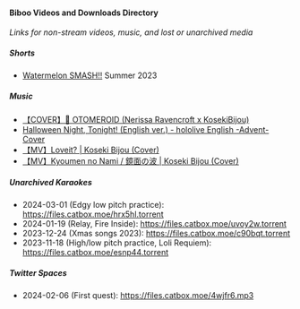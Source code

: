 #### Biboo Videos and Downloads Directory
*Links for non-stream videos, music, and lost or unarchived media*

##### Shorts
- [Watermelon SMASH!!](https://www.youtube.com/watch?v=aPeQamBdDi0) Summer 2023 

##### Music
- [【COVER】💜 OTOMEROID (Nerissa Ravencroft x KosekiBijou)](https://www.youtube.com/watch?v=9aiuzVI35BQ)
- [Halloween Night, Tonight! (English ver.) - hololive English -Advent- Cover](https://www.youtube.com/watch?v=FqXrBy_FIU0)
- [【MV】Loveit? | Koseki Bijou (Cover)](https://www.youtube.com/watch?v=NfhJK602XdE)
- [【MV】Kyoumen no Nami / 鏡面の波 | Koseki Bijou (Cover)](https://www.youtube.com/watch?v=Akn_Gdi05Ys)

##### Unarchived Karaokes
- 2024-03-01 (Edgy low pitch practice): https://files.catbox.moe/hrx5hl.torrent
- 2024-01-19 (Relay, Fire Inside): https://files.catbox.moe/uvoy2w.torrent
- 2023-12-24 (Xmas songs 2023): https://files.catbox.moe/c90bqt.torrent
- 2023-11-18 (High/low pitch practice, Loli Requiem): https://files.catbox.moe/esnp44.torrent

##### Twitter Spaces
- 2024-02-06 (First quest): https://files.catbox.moe/4wjfr6.mp3